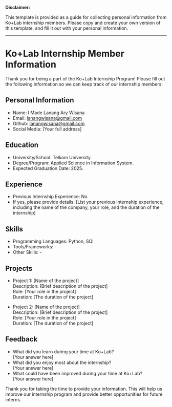 **Disclaimer:**

This template is provided as a guide for collecting personal information from Ko+Lab internship members. Please copy and create your own version of this template, and fill it out with your personal information.

---

# Ko+Lab Internship Member Information

Thank you for being a part of the Ko+Lab Internship Program! Please fill out the following information so we can keep track of our internship members:

## Personal Information

- Name: I Made Lanang Ary Wisana
- Email: lanangwisana@gmail.com
- Github: lanangwisana@gmail.com
- Social Media: [Your full address]

## Education

- University/School: Telkom University.
- Degree/Program: Applied Science in Information System.
- Expected Graduation Date: 2025.

## Experience

- Previous Internship Experience: No.
- If yes, please provide details: [List your previous internship experience, including the name of the company, your role, and the duration of the internship]

## Skills

- Programming Languages: Python, SQl
- Tools/Frameworks: -
- Other Skills: -

## Projects

- Project 1: [Name of the project]  \
  Description: [Brief description of the project]  \
  Role: [Your role in the project] \
  Duration: [The duration of the project]  
  
- Project 2: [Name of the project]  \
  Description: [Brief description of the project]  \
  Role: [Your role in the project]  \
  Duration: [The duration of the project]

## Feedback

- What did you learn during your time at Ko+Lab?  \
  [Your answer here]
- What did you enjoy most about the internship?  \
  [Your answer here]
- What could have been improved during your time at Ko+Lab?  \
  [Your answer here]
 
 
Thank you for taking the time to provide your information. This will help us improve our internship program and provide better opportunities for future interns.
